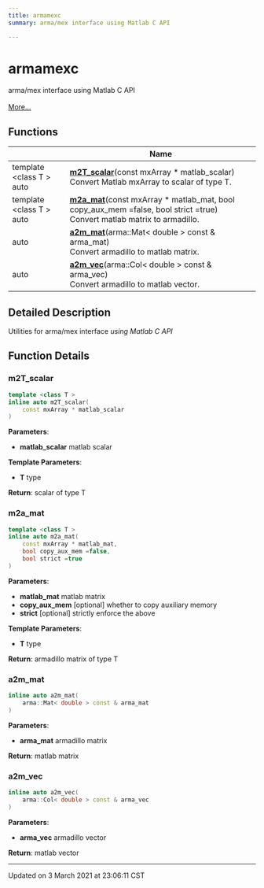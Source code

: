 ```yaml
---
title: armamexc
summary: arma/mex interface using Matlab C API 

---
```


# armamexc

arma/mex interface using Matlab C API <br> <br>[More...](#detailed-description)
<br>


## Functions

|                | Name           |
| -------------- | -------------- |
| template <class T \> <br>auto | **[m2T_scalar](/ldsctrlest/docs/api/namespaces/namespacearmamexc/#function-m2t_scalar)**(const mxArray * matlab_scalar)<br>Convert Matlab mxArray to scalar of type T.  |
| template <class T \> <br>auto | **[m2a_mat](/ldsctrlest/docs/api/namespaces/namespacearmamexc/#function-m2a_mat)**(const mxArray * matlab_mat, bool copy_aux_mem =false, bool strict =true)<br>Convert matlab matrix to armadillo.  |
| auto | **[a2m_mat](/ldsctrlest/docs/api/namespaces/namespacearmamexc/#function-a2m_mat)**(arma::Mat< double > const & arma_mat)<br>Convert armadillo to matlab matrix.  |
| auto | **[a2m_vec](/ldsctrlest/docs/api/namespaces/namespacearmamexc/#function-a2m_vec)**(arma::Col< double > const & arma_vec)<br>Convert armadillo to matlab vector.  |

## Detailed Description



Utilities for arma/mex interface _using Matlab C API_


## Function Details

### m2T_scalar

```cpp
template <class T >
inline auto m2T_scalar(
    const mxArray * matlab_scalar
)
```



**Parameters**:

  * **matlab_scalar** matlab scalar


**Template Parameters**:

  * **T** type


**Return**: scalar of type T 

### m2a_mat

```cpp
template <class T >
inline auto m2a_mat(
    const mxArray * matlab_mat,
    bool copy_aux_mem =false,
    bool strict =true
)
```



**Parameters**:

  * **matlab_mat** matlab matrix 
  * **copy_aux_mem** [optional] whether to copy auxiliary memory 
  * **strict** [optional] strictly enforce the above


**Template Parameters**:

  * **T** type


**Return**: armadillo matrix of type T 

### a2m_mat

```cpp
inline auto a2m_mat(
    arma::Mat< double > const & arma_mat
)
```



**Parameters**:

  * **arma_mat** armadillo matrix


**Return**: matlab matrix 

### a2m_vec

```cpp
inline auto a2m_vec(
    arma::Col< double > const & arma_vec
)
```



**Parameters**:

  * **arma_vec** armadillo vector


**Return**: matlab vector 






-------------------------------

Updated on  3 March 2021 at 23:06:11 CST
